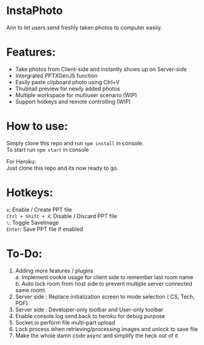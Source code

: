 # **InstaPhoto**
Aim to let users send freshly taken photos to computer easily.


# Features:
- Take photos from Client-side and instantly shows up on Server-side
- Intergrated PPTXGenJS function
- Easily paste clipboard photo using Ctrl+V
- Thubnail preview for newly added photos 
- Multiple workspace for multiuser scenario (WIP)
- Support hotkeys and remote controlling (WIP)

# How to use:

Simply clone this repo and run `npm install` in console.\
To start run `npm start` in console

For Heroku:\
Just clone this repo and its now ready to go. 

# Hotkeys:

`x`: Enable / Create PPT file\
`Ctrl + Shift + X`: Disable / Discard PPT file\
`\`: Toggle SaveImage\
`Enter`: Save PPT file if enabled


# To-Do:
 1. Adding more features / plugins\
	a. Implement cookie usage for client side to remember last room name\
	b. Auto lock room from host side to prevent multiple server connected same room\
 2. Server side : Replace initialization screen to mode selection ( CS, Tech, PDF)
 3. Server side : Developer-only toolbar and User-only toolbar
 4. Enable console.log send back to heroku for debug purpose
 5. Socket.io perform file multi-part upload 
 6. Lock process when retrieving/processing images and unlock to save file
 99. Make the whole damn code async and simplify the heck out of it
